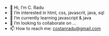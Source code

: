 - 👋 Hi, I’m C. Radu
- 👀 I’m interested in html, css, javascrit, java, sql
- 🌱 I’m currently learning javascript & java
- 💞️ I’m looking to collaborate on ...
- 📫 How to reach me: costanradu@gmail.com

<!---
CRadu/CRadu is a ✨ special ✨ repository because its `README.md` (this file) appears on your GitHub profile.
You can click the Preview link to take a look at your changes.
--->
